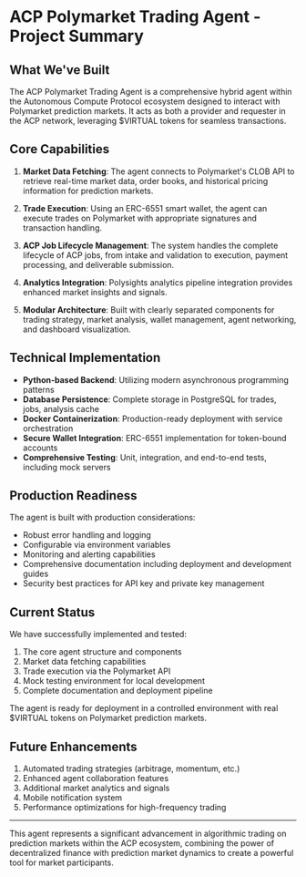 # ACP Polymarket Trading Agent - Project Summary

## What We've Built

The ACP Polymarket Trading Agent is a comprehensive hybrid agent within the Autonomous Compute Protocol ecosystem designed to interact with Polymarket prediction markets. It acts as both a provider and requester in the ACP network, leveraging $VIRTUAL tokens for seamless transactions.

## Core Capabilities

1. **Market Data Fetching**: The agent connects to Polymarket's CLOB API to retrieve real-time market data, order books, and historical pricing information for prediction markets.

2. **Trade Execution**: Using an ERC-6551 smart wallet, the agent can execute trades on Polymarket with appropriate signatures and transaction handling.

3. **ACP Job Lifecycle Management**: The system handles the complete lifecycle of ACP jobs, from intake and validation to execution, payment processing, and deliverable submission.

4. **Analytics Integration**: Polysights analytics pipeline integration provides enhanced market insights and signals.

5. **Modular Architecture**: Built with clearly separated components for trading strategy, market analysis, wallet management, agent networking, and dashboard visualization.

## Technical Implementation

- **Python-based Backend**: Utilizing modern asynchronous programming patterns
- **Database Persistence**: Complete storage in PostgreSQL for trades, jobs, analysis cache
- **Docker Containerization**: Production-ready deployment with service orchestration
- **Secure Wallet Integration**: ERC-6551 implementation for token-bound accounts
- **Comprehensive Testing**: Unit, integration, and end-to-end tests, including mock servers

## Production Readiness

The agent is built with production considerations:
- Robust error handling and logging
- Configurable via environment variables
- Monitoring and alerting capabilities
- Comprehensive documentation including deployment and development guides
- Security best practices for API key and private key management

## Current Status

We have successfully implemented and tested:
1. The core agent structure and components
2. Market data fetching capabilities
3. Trade execution via the Polymarket API
4. Mock testing environment for local development
5. Complete documentation and deployment pipeline

The agent is ready for deployment in a controlled environment with real $VIRTUAL tokens on Polymarket prediction markets.

## Future Enhancements

1. Automated trading strategies (arbitrage, momentum, etc.)
2. Enhanced agent collaboration features
3. Additional market analytics and signals
4. Mobile notification system
5. Performance optimizations for high-frequency trading

---

This agent represents a significant advancement in algorithmic trading on prediction markets within the ACP ecosystem, combining the power of decentralized finance with prediction market dynamics to create a powerful tool for market participants.
